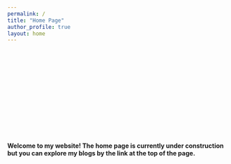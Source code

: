 ```yaml
---
permalink: /
title: "Home Page"
author_profile: true
layout: home
---
```


<div style="margin-top: 16em;">
  <b>Welcome to my website! The home page is currently under construction but you can explore my blogs by the link at the top of the page.</b>
</div>